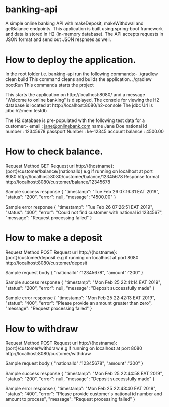 # banking-api
A simple online banking API with makeDeposit, makeWithdwal and getBalance endpoints.
This application is built using spring-boot framework and data is stored in H2 (in-memory database).
The API accepts requests in JSON format and send out JSON respnses as well.

# How to deploy the application.
In the root folder i.e. banking-api run the following commands:-
./gradlew clean build			This command cleans and builds the application.
./gradlew bootRun				This commands starts the project 

This starts the application on http://localhost:8080/ and a message "Welcome to online banking" is displayed.
The console for viewing the H2 database is located at http://localhost:8080/h2-console 
The jdbc Url is jdbc:h2:mem:testdb 

The H2 database is pre-populated with the following test data for a customer:-
email		:			jane@onlinebank.com
name					Jane Doe
national Id number	:	12345678
passport Number		:	ke-12345
account balance		:	4500.00

# How to check balance.
Request Method GET
Request url  http://{hostname}:{port}/customer/balance/{nationalId} e.g if running on localhost at port 8080 http://localhost:8080/customer/balance/12345678 
Response format 
http://localhost:8080/customer/balance/12345678 

Sample success response
{
"timestamp": "Tue Feb 26 07:16:31 EAT 2019",
"status": "200",
"error": null,
"message": "4500.00"
}

Sample error response
{
"timestamp": "Tue Feb 26 07:26:51 EAT 2019",
"status": "400",
"error": "Could not find customer with national id 1234567",
"message": "Request processing failed"
}


# How to make a deposit
Request Method POST
Request url  http://{hostname}:{port}/customer/deposit  e.g if running on localhost at port 8080 http://localhost:8080/customer/deposit

Sample request body
{
"nationalId":"12345678",
"amount":"200"
}

Sample success response
{
"timestamp": "Mon Feb 25 22:41:14 EAT 2019",
"status": "200",
"error": null,
"message": "Deposit successfully made"
}

Sample error response
{
"timestamp": "Mon Feb 25 22:42:13 EAT 2019",
"status": "400",
"error": "Please provide an amount greater than zero",
"message": "Request processing failed"
}

# How to withdraw
Request Method POST
Request url  http://{hostname}:{port}/customer/withdraw e.g if running on localhost at port 8080 http://localhost:8080/customer/withdraw

Sample request body
{
"nationalId":"12345678",
"amount":"300"
}

Sample success response
{
"timestamp": "Mon Feb 25 22:44:58 EAT 2019",
"status": "200",
"error": null,
"message": "Deposit successfully made"
}

Sample error response
{
"timestamp": "Mon Feb 25 22:43:40 EAT 2019",
"status": "400",
"error": "Please provide customer's national id number and amount to process",
"message": "Request processing failed"
}